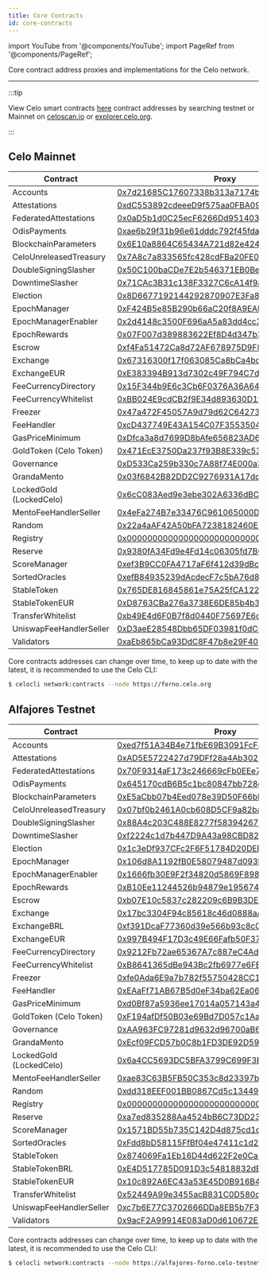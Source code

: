 ```yaml
---
title: Core Contracts
id: core-contracts
---
```


import YouTube from '@components/YouTube';
import PageRef from '@components/PageRef';

Core contract address proxies and implementations for the Celo network.

---

:::tip

View Celo smart contracts [here](https://github.com/celo-org/celo-monorepo/tree/master/packages/protocol/contracts) contract addresses by searching testnet or Mainnet on [celoscan.io](https://celoscan.io/) or [explorer.celo.org](https://explorer.celo.org/).

:::

## Celo Mainnet

| Contract                | Proxy                                      |
| ----------------------- | ------------------------------------------ |
| Accounts                | [0x7d21685C17607338b313a7174bAb6620baD0aaB7](https://celoscan.io/address/0x7d21685C17607338b313a7174bAb6620baD0aaB7) |
| Attestations            | [0xdC553892cdeeeD9f575aa0FBA099e5847fd88D20](https://celoscan.io/address/0xdC553892cdeeeD9f575aa0FBA099e5847fd88D20) |
| FederatedAttestations   | [0x0aD5b1d0C25ecF6266Dd951403723B2687d6aff2](https://celoscan.io/address/0x0aD5b1d0C25ecF6266Dd951403723B2687d6aff2) |
| OdisPayments            | [0xae6b29f31b96e61dddc792f45fda4e4f0356d0cb](https://celoscan.io/address/0xae6b29f31b96e61dddc792f45fda4e4f0356d0cb) |
| BlockchainParameters    | [0x6E10a8864C65434A721d82e424d727326F9d5Bfa](https://celoscan.io/address/0x6E10a8864C65434A721d82e424d727326F9d5Bfa) |
| CeloUnreleasedTreasury  | [0x7A8c7a833565fc428cdFBa20FE03fAfb178A434f](https://celoscan.io/address/0x7A8c7a833565fc428cdFBa20FE03fAfb178A434f) |
| DoubleSigningSlasher    | [0x50C100baCDe7E2b546371EB0Be1eACcf0A6772ec](https://celoscan.io/address/0x50C100baCDe7E2b546371EB0Be1eACcf0A6772ec) |
| DowntimeSlasher         | [0x71CAc3B31c138F3327C6cA14f9a1c8d752463fDd](https://celoscan.io/address/0x71CAc3B31c138F3327C6cA14f9a1c8d752463fDd) |
| Election                | [0x8D6677192144292870907E3Fa8A5527fE55A7ff6](https://celoscan.io/address/0x8D6677192144292870907E3Fa8A5527fE55A7ff6) |
| EpochManager            | [0xF424B5e85B290b66aC20f8A9EAB75E25a526725E](https://celoscan.io/address/0xF424B5e85B290b66aC20f8A9EAB75E25a526725E) |
| EpochManagerEnabler     | [0x2d4148c3500F696aA5a83dd4cc35c289b738B687](https://celoscan.io/address/0x2d4148c3500F696aA5a83dd4cc35c289b738B687) |
| EpochRewards            | [0x07F007d389883622Ef8D4d347b3f78007f28d8b7](https://celoscan.io/address/0x07F007d389883622Ef8D4d347b3f78007f28d8b7) |
| Escrow                  | [0xf4Fa51472Ca8d72AF678975D9F8795A504E7ada5](https://celoscan.io/address/0xf4Fa51472Ca8d72AF678975D9F8795A504E7ada5) |
| Exchange                | [0x67316300f17f063085Ca8bCa4bd3f7a5a3C66275](https://celoscan.io/address/0x67316300f17f063085Ca8bCa4bd3f7a5a3C66275) |
| ExchangeEUR             | [0xE383394B913d7302c49F794C7d3243c429d53D1d](https://celoscan.io/address/0xE383394B913d7302c49F794C7d3243c429d53D1d) |
| FeeCurrencyDirectory    | [0x15F344b9E6c3Cb6F0376A36A64928b13F62C6276](https://celoscan.io/address/0x15F344b9E6c3Cb6F0376A36A64928b13F62C6276) |
| FeeCurrencyWhitelist    | [0xBB024E9cdCB2f9E34d893630D19611B8A5381b3c](https://celoscan.io/address/0xBB024E9cdCB2f9E34d893630D19611B8A5381b3c) |
| Freezer                 | [0x47a472F45057A9d79d62C6427367016409f4fF5A](https://celoscan.io/address/0x47a472F45057A9d79d62C6427367016409f4fF5A) |
| FeeHandler              | [0xcD437749E43A154C07F3553504c68fBfD56B8778](https://celoscan.io/address/0xcD437749E43A154C07F3553504c68fBfD56B8778) |
| GasPriceMinimum         | [0xDfca3a8d7699D8bAfe656823AD60C17cb8270ECC](https://celoscan.io/address/0xDfca3a8d7699D8bAfe656823AD60C17cb8270ECC) |
| GoldToken (Celo Token)  | [0x471EcE3750Da237f93B8E339c536989b8978a438](https://celoscan.io/address/0x471EcE3750Da237f93B8E339c536989b8978a438) |
| Governance              | [0xD533Ca259b330c7A88f74E000a3FaEa2d63B7972](https://celoscan.io/address/0xD533Ca259b330c7A88f74E000a3FaEa2d63B7972) |
| GrandaMento             | [0x03f6842B82DD2C9276931A17dd23D73C16454a49](https://celoscan.io/address/0x03f6842B82DD2C9276931A17dd23D73C16454a49) |
| LockedGold (LockedCelo) | [0x6cC083Aed9e3ebe302A6336dBC7c921C9f03349E](https://celoscan.io/address/0x6cC083Aed9e3ebe302A6336dBC7c921C9f03349E) |
| MentoFeeHandlerSeller   | [0x4eFa274B7e33476C961065000D58ee09F7921A74](https://celoscan.io/address/0x4eFa274B7e33476C961065000D58ee09F7921A74) |
| Random                  | [0x22a4aAF42A50bFA7238182460E32f15859c93dfe](https://celoscan.io/address/0x22a4aAF42A50bFA7238182460E32f15859c93dfe) |
| Registry                | [0x000000000000000000000000000000000000ce10](https://celoscan.io/address/0x000000000000000000000000000000000000ce10) |
| Reserve                 | [0x9380fA34Fd9e4Fd14c06305fd7B6199089eD4eb9](https://celoscan.io/address/0x9380fA34Fd9e4Fd14c06305fd7B6199089eD4eb9) |
| ScoreManager            | [0xef3B9CC0FA4717aF6f412d39dBcEb89bf92f603B](https://celoscan.io/address/0xef3B9CC0FA4717aF6f412d39dBcEb89bf92f603B) |
| SortedOracles           | [0xefB84935239dAcdecF7c5bA76d8dE40b077B7b33](https://celoscan.io/address/0xefB84935239dAcdecF7c5bA76d8dE40b077B7b33) |
| StableToken             | [0x765DE816845861e75A25fCA122bb6898B8B1282a](https://celoscan.io/address/0x765DE816845861e75A25fCA122bb6898B8B1282a) |
| StableTokenEUR          | [0xD8763CBa276a3738E6DE85b4b3bF5FDed6D6cA73](https://celoscan.io/address/0xD8763CBa276a3738E6DE85b4b3bF5FDed6D6cA73) |
| TransferWhitelist       | [0xb49E4d6F0B7f8d0440F75697E6c8b37E09178BCF](https://celoscan.io/address/0xb49E4d6F0B7f8d0440F75697E6c8b37E09178BCF) |
| UniswapFeeHandlerSeller | [0xD3aeE28548Dbb65DF03981f0dC0713BfCBd10a97](https://celoscan.io/address/0xD3aeE28548Dbb65DF03981f0dC0713BfCBd10a97) |
| Validators              | [0xaEb865bCa93DdC8F47b8e29F40C5399cE34d0C58](https://celoscan.io/address/0xaEb865bCa93DdC8F47b8e29F40C5399cE34d0C58) |

Core contracts addresses can change over time, to keep up to date with the latest, it is recommended to use the Celo CLI:

```bash
$ celocli network:contracts --node https://forno.celo.org
```

## Alfajores Testnet

| Contract                 | Proxy                                      |
| ------------------------ | ------------------------------------------ |
| Accounts                 | [0xed7f51A34B4e71fbE69B3091FcF879cD14bD73A9](https://alfajores.celoscan.io/address/0xed7f51A34B4e71fbE69B3091FcF879cD14bD73A9) |
| Attestations             | [0xAD5E5722427d79DFf28a4Ab30249729d1F8B4cc0](https://alfajores.celoscan.io/address/0xAD5E5722427d79DFf28a4Ab30249729d1F8B4cc0) |
| FederatedAttestations    | [0x70F9314aF173c246669cFb0EEe79F9Cfd9C34ee3](https://alfajores.celoscan.io/address/0x70F9314aF173c246669cFb0EEe79F9Cfd9C34ee3) |
| OdisPayments             | [0x645170cdB6B5c1bc80847bb728dBa56C50a20a49](https://alfajores.celoscan.io/address/0x645170cdB6B5c1bc80847bb728dBa56C50a20a49) |
| BlockchainParameters     | [0xE5aCbb07b4Eed078e39D50F66bF0c80cF1b93abe](https://alfajores.celoscan.io/address/0xE5aCbb07b4Eed078e39D50F66bF0c80cF1b93abe) |
| CeloUnreleasedTreasury   | [0x07bf0b2461A0cb608D5CF9a82ba97dAbA850F79F](https://alfajores.celoscan.io/address/0x07bf0b2461A0cb608D5CF9a82ba97dAbA850F79F) |
| DoubleSigningSlasher     | [0x88A4c203C488E8277f583942672E1aF77e2B5040](https://alfajores.celoscan.io/address/0x88A4c203C488E8277f583942672E1aF77e2B5040) |
| DowntimeSlasher          | [0xf2224c1d7b447D9A43a98CBD82FCCC0eF1c11CC5](https://alfajores.celoscan.io/address/0xf2224c1d7b447D9A43a98CBD82FCCC0eF1c11CC5) |
| Election                 | [0x1c3eDf937CFc2F6F51784D20DEB1af1F9a8655fA](https://alfajores.celoscan.io/address/0x1c3eDf937CFc2F6F51784D20DEB1af1F9a8655fA) |
| EpochManager             | [0x106d8A1192fB0E58079487d093b42332e66F5d8f](https://alfajores.celoscan.io/address/0x106d8A1192fB0E58079487d093b42332e66F5d8f) |
| EpochManagerEnabler      | [0x1666fb30E9F2f34820d5869F89852F11992c952D](https://alfajores.celoscan.io/address/0x1666fb30E9F2f34820d5869F89852F11992c952D) |
| EpochRewards             | [0xB10Ee11244526b94879e1956745bA2E35AE2bA20](https://alfajores.celoscan.io/address/0xB10Ee11244526b94879e1956745bA2E35AE2bA20) |
| Escrow                   | [0xb07E10c5837c282209c6B9B3DE0eDBeF16319a37](https://alfajores.celoscan.io/address/0xb07E10c5837c282209c6B9B3DE0eDBeF16319a37) |
| Exchange                 | [0x17bc3304F94c85618c46d0888aA937148007bD3C](https://alfajores.celoscan.io/address/0x17bc3304F94c85618c46d0888aA937148007bD3C) |
| ExchangeBRL              | [0xf391DcaF77360d39e566b93c8c0ceb7128fa1A08](https://alfajores.celoscan.io/address/0xf391DcaF77360d39e566b93c8c0ceb7128fa1A08) |
| ExchangeEUR              | [0x997B494F17D3c49E66Fafb50F37A972d8Db9325B](https://alfajores.celoscan.io/address/0x997B494F17D3c49E66Fafb50F37A972d8Db9325B) |
| FeeCurrencyDirectory     | [0x9212Fb72ae65367A7c887eC4Ad9bE310BAC611BF](https://alfajores.celoscan.io/address/0x9212Fb72ae65367A7c887eC4Ad9bE310BAC611BF) |
| FeeCurrencyWhitelist     | [0xB8641365dBe943Bc2fb6977e6FBc1630EF47dB5a](https://alfajores.celoscan.io/address/0xB8641365dBe943Bc2fb6977e6FBc1630EF47dB5a) |
| Freezer                  | [0xfe0Ada6E9a7b782f55750428CC1d8428Cd83C3F1](https://alfajores.celoscan.io/address/0xfe0Ada6E9a7b782f55750428CC1d8428Cd83C3F1) |
| FeeHandler               | [0xEAaFf71AB67B5d0eF34ba62Ea06Ac3d3E2dAAA38](https://alfajores.celoscan.io/address/0xEAaFf71AB67B5d0eF34ba62Ea06Ac3d3E2dAAA38) |
| GasPriceMinimum          | [0xd0Bf87a5936ee17014a057143a494Dc5C5d51E5e](https://alfajores.celoscan.io/address/0xd0Bf87a5936ee17014a057143a494Dc5C5d51E5e) |
| GoldToken (Celo Token)   | [0xF194afDf50B03e69Bd7D057c1Aa9e10c9954E4C9](https://alfajores.celoscan.io/address/0xF194afDf50B03e69Bd7D057c1Aa9e10c9954E4C9) |
| Governance               | [0xAA963FC97281d9632d96700aB62A4D1340F9a28a](https://alfajores.celoscan.io/address/0xAA963FC97281d9632d96700aB62A4D1340F9a28a) |
| GrandaMento              | [0xEcf09FCD57b0C8b1FD3DE92D59E234b88938485B](https://alfajores.celoscan.io/address/0xEcf09FCD57b0C8b1FD3DE92D59E234b88938485B) |
| LockedGold (LockedCelo)  | [0x6a4CC5693DC5BFA3799C699F3B941bA2Cb00c341](https://alfajores.celoscan.io/address/0x6a4CC5693DC5BFA3799C699F3B941bA2Cb00c341) |
| MentoFeeHandlerSeller    | [0xae83C63B5FB50C353c8d23397bcC9dBf3a9837Ac](https://alfajores.celoscan.io/address/0xae83C63B5FB50C353c8d23397bcC9dBf3a9837Ac) |
| Random                   | [0xdd318EEF001BB0867Cd5c134496D6cF5Aa32311F](https://alfajores.celoscan.io/address/0xdd318EEF001BB0867Cd5c134496D6cF5Aa32311F) |
| Registry                 | [0x000000000000000000000000000000000000ce10](https://alfajores.celoscan.io/address/0x000000000000000000000000000000000000ce10) |
| Reserve                  | [0xa7ed835288Aa4524bB6C73DD23c0bF4315D9Fe3e](https://alfajores.celoscan.io/address/0xa7ed835288Aa4524bB6C73DD23c0bF4315D9Fe3e) |
| ScoreManager             | [0x1571BD55b735C142D4d875cd1db7EBDe3730d7F2](https://alfajores.celoscan.io/address/0x1571BD55b735C142D4d875cd1db7EBDe3730d7F2) |
| SortedOracles            | [0xFdd8bD58115FfBf04e47411c1d228eCC45E93075](https://alfajores.celoscan.io/address/0xFdd8bD58115FfBf04e47411c1d228eCC45E93075) |
| StableToken              | [0x874069Fa1Eb16D44d622F2e0Ca25eeA172369bC1](https://alfajores.celoscan.io/address/0x874069Fa1Eb16D44d622F2e0Ca25eeA172369bC1) |
| StableTokenBRL           | [0xE4D517785D091D3c54818832dB6094bcc2744545](https://alfajores.celoscan.io/address/0xE4D517785D091D3c54818832dB6094bcc2744545) |
| StableTokenEUR           | [0x10c892A6EC43a53E45D0B916B4b7D383B1b78C0F](https://alfajores.celoscan.io/address/0x10c892A6EC43a53E45D0B916B4b7D383B1b78C0F) |
| TransferWhitelist        | [0x52449A99e3455acB831C0D580dCDAc8B290d5182](https://alfajores.celoscan.io/address/0x52449A99e3455acB831C0D580dCDAc8B290d5182) |
| UniswapFeeHandlerSeller  | [0xc7b6E77C3702666DDa8EB5b7F30234B020788b21](https://alfajores.celoscan.io/address/0xc7b6E77C3702666DDa8EB5b7F30234B020788b21) |
| Validators               | [0x9acF2A99914E083aD0d610672E93d14b0736BBCc](https://alfajores.celoscan.io/address/0x9acF2A99914E083aD0d610672E93d14b0736BBCc) |

Core contracts addresses can change over time, to keep up to date with the latest, it is recommended to use the Celo CLI:

```bash
$ celocli network:contracts --node https://alfajores-forno.celo-testnet.org
```
